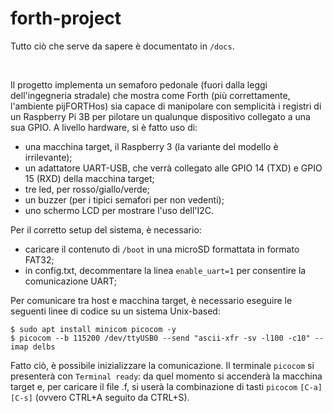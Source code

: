 # forth-project
Tutto ciò che serve da sapere è documentato in ``/docs``.

<br/>

Il progetto implementa un semaforo pedonale (fuori dalla leggi dell'ingegneria stradale)
che mostra come Forth (più correttamente, l'ambiente pijFORTHos) sia capace di manipolare
con semplicità i registri di un Raspberry Pi 3B per pilotare un qualunque dispositivo collegato a una sua GPIO.
A livello hardware, si è fatto uso di:

* una macchina target, il Raspberry 3 (la variante del modello è irrilevante);
* un adattatore UART-USB, che verrà collegato alle GPIO 14 (TXD) e GPIO 15 (RXD) della macchina target;
* tre led, per rosso/giallo/verde;
* un buzzer (per i tipici semafori per non vedenti);
* uno schermo LCD per mostrare l'uso dell'I2C.

Per il corretto setup del sistema, è necessario:

* caricare il contenuto di ``/boot`` in una microSD formattata in formato FAT32;
* in config.txt, decommentare la linea ``enable_uart=1`` per consentire la comunicazione UART;

Per comunicare tra host e macchina target, è necessario eseguire le seguenti linee di codice su un sistema Unix-based:

    $ sudo apt install minicom picocom -y
    $ picocom --b 115200 /dev/ttyUSB0 --send "ascii-xfr -sv -l100 -c10" --imap delbs

Fatto ciò, è possibile inizializzare la comunicazione. Il terminale ``picocom`` si presenterà con ``Terminal ready``:
da quel momento si accenderà la macchina target e, per caricare il file .f, si userà la combinazione di tasti
``picocom`` ``[C-a] [C-s]`` (ovvero CTRL+A seguito da CTRL+S).
